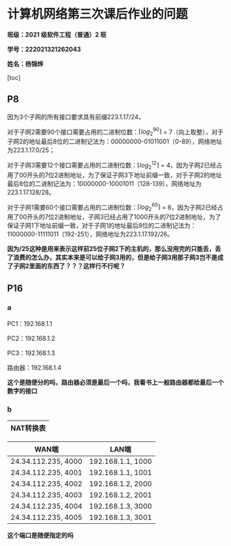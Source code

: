 # 计算机网络第三次课后作业的问题

**班级：2021 级软件工程（普通）2 班**

**学号：222021321262043**

**姓名：杨锦烨**

[toc]

## P8

因为3个子网的所有接口要求具有前缀223.1.17/24，

对于子网2需要90个接口需要占用的二进制位数：$\lceil {log}^{90}_{2} \rceil$ = 7（向上取整），对于子网2的地址最后8位的二进制记法为：00000000-01011001（0-89），网络地址为223.1.17.0/25；

对于子网3需要12个接口需要占用的二进制位数：$\lceil {log}^{12}_{2} \rceil$ = 4，因为子网2已经占用了00开头的7位2进制地址，为了保证子网3下地址前缀一致，对于子网2的地址最后8位的二进制记法为：10000000-10001011（128-139），网络地址为223.1.17.128/28。

对于子网1需要60个接口需要占用的二进制位数：$\lceil {log}^{60}_{2} \rceil$ = 6，因为子网2已经占用了00开头的7位2进制地址，子网3已经占用了1000开头的7位2进制地址，为了保证子网1下地址前缀一致，对于子网1的地址最后8位的二进制记法为：11000000-11111011（192-251），网络地址为223.1.17.192/26。

**因为/25这种是用来表示这样前25位子网2下的主机的，那么没用完的只能丢，丢了浪费的怎么办，其实本来是可以给子网3用的，但是给子网3用那子网3岂不是成了子网2里面的东西了？？？这样行不行呢？**

## P16

### a

PC1：192.168.1.1

PC2：192.168.1.2

PC3：192.168.1.3

路由器：192.168.1.4

**这个是随便分的吗，路由器必须是最后一个吗，我看书上一般路由器都给最后一个数字的接口**

### b

| NAT转换表 |
| :-------: |

| WAN端               | LAN端             |
| ------------------- | ----------------- |
| 24.34.112.235, 4000 | 192.168.1.1, 1000 |
| 24.34.112.235, 4001 | 192.168.1.1, 1001 |
| 24.34.112.235, 4002 | 192.168.1.2, 2000 |
| 24.34.112.235, 4003 | 192.168.1.2, 2001 |
| 24.34.112.235, 4004 | 192.168.1.3, 3000 |
| 24.34.112.235, 4005 | 192.168.1.3, 3001 |

**这个端口是随便指定的吗**
